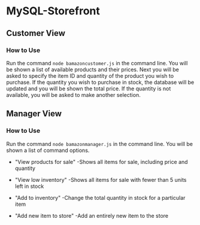 # MySQL-Storefront

## Customer View
### How to Use
Run the command `node bamazoncustomer.js` in the command line. You will be shown a list of available products and their prices. Next you will be asked to specify the item ID and quantity of the product you wish to purchase. If the quantity you wish to purchase in stock, the database will be updated and you will be shown the total price. If the quantity is not available, you will be asked to make another selection.

## Manager View
### How to Use
Run the command `node bamazonmanager.js` in the command line. You will be shown a list of command options.

* "View products for sale"
-Shows all items for sale, including price and quantity

* "View low inventory"
-Shows all items for sale with fewer than 5 units left in stock

* "Add to inventory"
-Change the total quantity in stock for a particular item

* "Add new item to store"
-Add an entirely new item to the store